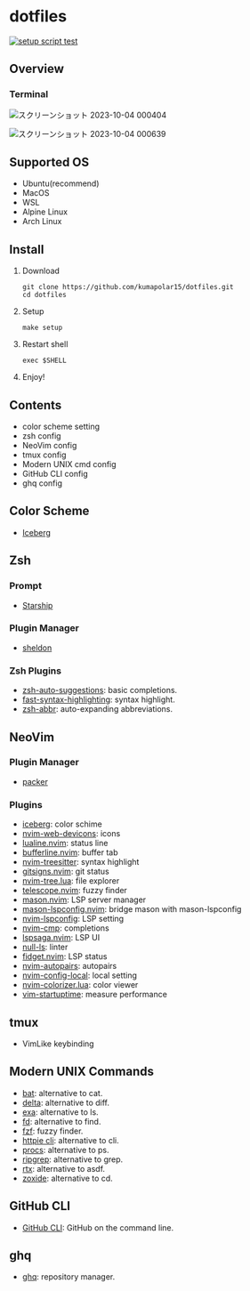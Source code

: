 # dotfiles

[![setup script test](https://github.com/kumapolar15/dotfiles/actions/workflows/setup-test.yml/badge.svg)](https://github.com/kumapolar15/dotfiles/actions/workflows/setup-test.yml)

## Overview

### Terminal

![スクリーンショット 2023-10-04 000404](https://github.com/kumapolar15/dotfiles/assets/129534535/a62373c7-be02-4b77-9b22-ca3f67e5a742)

![スクリーンショット 2023-10-04 000639](https://github.com/kumapolar15/dotfiles/assets/129534535/eb19fc2b-a580-4f41-b295-a12441cb00d6)

## Supported OS

- Ubuntu(recommend)
- MacOS
- WSL
- Alpine Linux
- Arch Linux

## Install

1. Download

   ```shell
   git clone https://github.com/kumapolar15/dotfiles.git
   cd dotfiles
   ```

2. Setup

   ```shell
   make setup
   ```

3. Restart shell

   ```shell
   exec $SHELL
   ```

4. Enjoy!

## Contents

- color scheme setting
- zsh config
- NeoVim config
- tmux config
- Modern UNIX cmd config
- GitHub CLI config
- ghq config

## Color Scheme

- [Iceberg](https://github.com/cocopon/iceberg.vim/tree/master)

## Zsh

### Prompt

- [Starship](https://github.com/starship/starship)

### Plugin Manager

- [sheldon](https://github.com/rossmacarthur/sheldon)

### Zsh Plugins

- [zsh-auto-suggestions](https://github.com/zsh-users/zsh-autosuggestions): basic completions.
- [fast-syntax-highlighting](https://github.com/zdharma-continuum/fast-syntax-highlighting): syntax highlight.
- [zsh-abbr](https://github.com/olets/zsh-abbr): auto-expanding abbreviations.

## NeoVim

### Plugin Manager

- [packer](https://github.com/wbthomason/packer.nvim)

### Plugins

- [iceberg](): color schime
- [nvim-web-devicons](): icons
- [lualine.nvim](): status line
- [bufferline.nvim](): buffer tab
- [nvim-treesitter](): syntax highlight
- [gitsigns.nvim](): git status
- [nvim-tree.lua](): file explorer
- [telescope.nvim](): fuzzy finder
- [mason.nvim](): LSP server manager
- [mason-lspconfig.nvim](): bridge mason with mason-lspconfig
- [nvim-lspconfig](): LSP setting
- [nvim-cmp](): completions
- [lspsaga.nvim](): LSP UI
- [null-ls](): linter
- [fidget.nvim](): LSP status
- [nvim-autopairs](): autopairs
- [nvim-config-local](): local setting
- [nvim-colorizer.lua](): color viewer
- [vim-startuptime](): measure performance

## tmux

- VimLike keybinding

## Modern UNIX Commands

- [bat](https://github.com/sharkdp/bat): alternative to cat.
- [delta](https://github.com/dandavison/delta): alternative to diff.
- [exa](https://github.com/ogham/exa): alternative to ls.
- [fd](https://github.com/sharkdp/fd): alternative to find.
- [fzf](https://github.com/junegunn/fzf): fuzzy finder.
- [httpie cli](https://github.com/httpie/cli): alternative to cli.
- [procs](https://github.com/dalance/procs): alternative to ps.
- [ripgrep](https://github.com/BurntSushi/ripgrep): alternative to grep.
- [rtx](https://github.com/jdx/rtx): alternative to asdf.
- [zoxide](https://github.com/ajeetdsouza/zoxide): alternative to cd.

## GitHub CLI

- [GitHub CLI](https://github.com/cli/cli): GitHub on the command line.

## ghq

- [ghq](https://github.com/x-motemen/ghq): repository manager.
